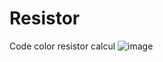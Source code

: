 # Resistor
Code color resistor calcul
![image](https://user-images.githubusercontent.com/100720880/187590721-0b62f797-5fd4-4ebd-9172-29b0f8da921b.png)



